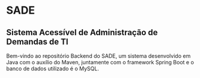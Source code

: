 # SADE
## Sistema Acessível de Administração de Demandas de TI
Bem-vindo ao repositório Backend do SADE, um sistema desenvolvido em Java com o auxílio do Maven, juntamente com o framework Spring Boot e o banco de dados utilizado é o MySQL.
